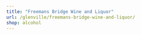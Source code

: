 ```yaml
---
title: "Freemans Bridge Wine and Liquor"
url: /glenville/freemans-bridge-wine-and-liquor/
shop: alcohol
---
```

